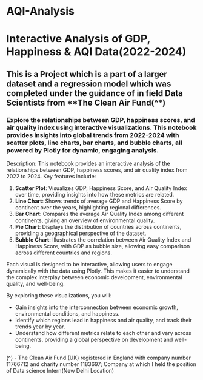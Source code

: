# AQI-Analysis

# Interactive Analysis of GDP, Happiness & AQI Data(2022-2024)

## This is a Project which is a part of a larger dataset and a regression model which was completed under the guidance of in field Data Scientists from **The Clean Air Fund(^*)

### Explore the relationships between GDP, happiness scores, and air quality index using interactive visualizations. This notebook provides insights into global trends from 2022-2024 with scatter plots, line charts, bar charts, and bubble charts, all powered by Plotly for dynamic, engaging analysis.


Description:
This notebook provides an interactive analysis of the relationships between GDP, happiness scores, and air quality index from 2022 to 2024.
Key features include:

1. **Scatter Plot**: Visualizes GDP, Happiness Score, and Air Quality Index over time, providing insights into how these metrics are related.
2. **Line Chart**: Shows trends of average GDP and Happiness Score by continent over the years, highlighting regional differences.
3. **Bar Chart**: Compares the average Air Quality Index among different continents, giving an overview of environmental quality.
4. **Pie Chart**: Displays the distribution of countries across continents, providing a geographical perspective of the dataset.
5. **Bubble Chart**: Illustrates the correlation between Air Quality Index and Happiness Score, with GDP as bubble size, allowing easy comparison across different countries and regions.

Each visual is designed to be interactive, allowing users to engage dynamically with the data using Plotly. This makes it easier to understand the complex interplay between economic development, environmental quality, and well-being.

By exploring these visualizations, you will:
- Gain insights into the interconnection between economic growth, environmental conditions, and happiness.
- Identify which regions lead in happiness and air quality, and track their trends year by year.
- Understand how different metrics relate to each other and vary across continents, providing a global perspective on development and well-being.


(^) - The Clean Air Fund (UK) registered in England with company number 11766712 and charity number 1183697; Company at which I held the position of Data science Intern(New Delhi Location)
